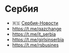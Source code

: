 Сербия
======

- 🇷🇸 [Сербия-Новости](https://t.me/serbnews)
- https://t.me/qazchange
- https://t.me/it_serbia
- https://t.me/girlsinserbia
- https://t.me/rsbusines
